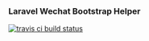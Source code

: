 ### Laravel Wechat Bootstrap Helper

<a href="https://travis-ci.org/wangxiaomo/laravel-wechat"><img src="https://travis-ci.org/wangxiaomo/laravel-wechat.svg?branch=master" alt="travis ci build status" /></a>
